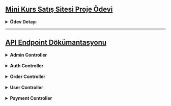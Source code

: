 
## <u> Mini Kurs Satış Sitesi Proje Ödevi</u>

<details>
<summary><strong>Ödev Detayı</strong></summary>

## Projenin Amacı
Bu proje, katmanlı mimari kullanılarak bir kurs satış sitesi geliştirilmesini amaçlar. MVC ve API entegrasyonu, JWT tabanlı kimlik doğrulama ile sağlanacak, kullanıcılar kursları görüntüleyip satın alabilecektir.

---

## Proje Gereksinimleri

### 1. Katmanlı Mimari (N-Layer Architecture veya Clean Architecture)
- **Katman Yapısı**:
  - **Data Access Layer**: Veri tabanıyla iletişimi sağlayacak.
  - **Business Logic Layer**: İş kurallarını ve veri işleme mantığını barındıracak.
  - **Presentation Layer**: Kullanıcı arayüzü (MVC).

---

### 2. MVC Uygulaması

#### Kullanıcı Arayüzü
- **Kurs Kataloğu**: Tüm kurslar, adı, açıklaması, fiyatı ve kategorisiyle listelenmeli.
- **Kurs Detayları**: Kurs hakkında detaylar ve sepete ekleme özelliği.
- **Sipariş Sayfası**: Kullanıcı sepetteki kursları görüp sipariş verebilmeli.
- **Ödeme Sayfası**: Ödeme bilgileri alınarak işlem tamamlanmalı.

#### Kimlik Doğrulama
- JWT tabanlı kimlik doğrulama, MVC ile API arasında güvenli bağlantı sağlayacak.

#### Sayfa Yapısı
1. **Kurs Kataloğu Sayfası**
   - Tüm kursları listeleme.
2. **Kurs Detay Sayfası**
   - Detay gösterimi ve sepete ekleme.
3. **Sipariş Sayfası**
   - Sepet ve satın alma işlemleri.
4. **Ödeme Sayfası**
   - Ödeme bilgilerini alarak işlemi sonlandırma.

---

### 3. API Uygulaması

#### Genel Gereksinimler
- JWT tabanlı kimlik doğrulama.
- Aşağıdaki endpoint'ler sağlanmalıdır:

#### Endpoints
1. **Catalog Endpoints**
   - Kurs listeleme ve filtreleme.
   - Kurs detaylarını sağlama.
2. **Order Endpoints**
   - Sipariş kaydetme.
   - Sipariş detaylarını görüntüleme.
   - Kullanıcının geçmiş siparişlerini görüntüleme.
3. **Payment Endpoints**
   - Ödeme işlemleri.
   - Ödemenin başarıyla tamamlandığını doğrulama.
4. **User Management Endpoints**
   - Kullanıcı oluşturma, güncelleme, silme.

---

### 4. Veritabanı ve Veri İşlemleri
- **Kurslar**: Ad, açıklama, fiyat, kategori bilgilerini içeren tablo.
- **Kullanıcılar**: Kullanıcı bilgilerini güvenli şekilde saklayan tablo.
- **Siparişler**: Kullanıcının satın aldığı kursları içeren tablo.
- **Ödemeler**: Ödeme bilgilerini içeren tablo.

#### ORM Kullanımı
- Entity Framework gibi bir ORM kullanılarak CRUD işlemleri yapılmalı.

---

### 5. JWT Tabanlı Güvenlik
- Kullanıcı giriş işlemi sonrası JWT token almalı.
- MVC uygulaması, token ile API’ye yetkili istek göndermeli.
- Yetkilendirme, her kullanıcının sadece kendi verilerine erişmesini sağlayacak şekilde yapılandırılmalı.

---

### 6. Ekstra Gereksinimler
1. **Hata Yönetimi ve Logging**
   - Kullanıcı dostu hata mesajları.
   - Hata loglarının tutulması.
2. **Validasyon**
   - Form girişleri ve API istekleri doğrulanmalı.
3. **UI/UX Geliştirme**
   - Kullanıcı dostu ve işlevsel bir arayüz tasarımı.
4. **Dokümantasyon**
   - API uç noktalarının kullanımıyla ilgili bir dokümantasyon.
</details>

***


## <u>API Endpoint Dökümantasyonu</u>

<details>
<summary><strong>Admin Controller</strong></summary>
<details>
  <summary>Kategori İşlemleri</summary>

  **1. Yeni Kategori Oluştur**  
- **Açıklama:** Yeni bir kategori oluşturur.  
- **HTTP Metodu:** `POST`  
- **URL:** `/Admin/category`  
- **Request Body:**
    ```json
    {
      "name": "Programming"
    }
    ```

**2. Kategori Güncelle**  
- **Açıklama:** Var olan bir kategoriyi günceller.  
- **HTTP Metodu:** `PUT`  
- **URL:** `/Admin/category`  
- **Request Body:**
    ```json
    {
      "id": "d8e1c9d0-465f-4d1f-bb62-c3bcfa4b0f84",
      "name": "Advanced Programming"
    }
    ```
**3. Kategori sil**  
- **Açıklama:** Belirtilen kategoriyi siler.  
- **HTTP Metodu:** `DELETE`  
- **URL:** `/Admin/category/{id}` 
- **Request Body:**
    ```json
    {
      "status": "Success",
      "message": "Category deleted successfully."   
    }
    ```
**4. Tüm Kategorileri Getir**  
- **Açıklama:** Tüm kategorileri listeler.  
- **HTTP Metodu:** `GET`  
- **URL:** `/Admin/category`  
- **Response Body:**
    ```json
    {
      "status": "Success",
      "data": [
        {
          "id": "d8e1c9d0-465f-4d1f-bb62-c3bcfa4b0f84",
          "name": "Programming",
          "createdDate": "2023-11-25T14:35:00",
          "updatedDate": "2023-11-25T14:35:00"
        },
        {
          "id": "a7d3e1c9-d950-44c1-aa84-c3ba5a7f9a32",
          "name": "Advanced Programming",
          "createdDate": "2023-11-20T12:15:00",
          "updatedDate": "2023-11-22T10:30:00"
        }
      ]
    }
    ```

**5. Kategori Detay Getir**  
- **Açıklama:** Belirtilen kategoriye ait detayları döner.  
- **HTTP Metodu:** `GET`  
- **URL:** `/Admin/category/{id}`  
- **Response Body:**
    ```json
    {
      "status": "Success",
      "data": {
        "id": "d8e1c9d0-465f-4d1f-bb62-c3bcfa4b0f84",
        "name": "Programming",
        "createdDate": "2023-11-25T14:35:00",
        "updatedDate": "2023-11-25T14:35:00"
      }
    }
    ```
   
</details>

<details>
  <summary>Kurs İşlemleri</summary>

**1. Yeni Kurs Oluştur**  
- **Açıklama:** Yeni bir kurs oluşturur.  
- **HTTP Metodu:** `POST`  
- **URL:** `/Admin/course`  
- **Request Body:**
    ```json
    {
      "name": "Introduction to C#",
      "description": "Learn the basics of C# programming.",
      "price": 49.99,
      "categoryId": "a1b2c3d4-5678-9101-1121-314151617181"
    }
    ```
- **Response Body:**
    ```json
    {
      "status": "Success",
      "data": "e1f2g3h4-1234-5678-9101-112131415161"
    }
    ```

**2. Kurs Güncelle**  
- **Açıklama:** Var olan bir kursu günceller.  
- **HTTP Metodu:** `PUT`  
- **URL:** `/Admin/course`  
- **Request Body:**
    ```json
    {
      "id": "e1f2g3h4-1234-5678-9101-112131415161",
      "name": "Advanced C#",
      "description": "Dive deep into C# programming concepts.",
      "price": 69.99,
      "categoryId": "a1b2c3d4-5678-9101-1121-314151617181"
    }
    ```
- **Response Body:**
    ```json
    {
      "status": "Success",
      "message": "Course updated successfully."
    }
    ```

  **3. Kurs Sil**  
- **Açıklama:** Belirtilen kursu siler.  
- **HTTP Metodu:** `DELETE`  
- **URL:** `/Admin/course/{id}`  
- **Response Body:**
    ```json
    {
      "status": "Success",
      "message": "Course deleted successfully."
    }
    ```

  **4. Tüm Kursları Getir**  
- **Açıklama:** Sistemdeki tüm kursları listeler.  
- **HTTP Metodu:** `GET`  
- **URL:** `/Admin/course`  
- **Response Body:**
    ```json
    {
      "status": "Success",
      "data": [
        {
          "id": "e1f2g3h4-1234-5678-9101-112131415161",
          "name": "Introduction to C#",
          "description": "Learn the basics of C# programming.",
          "price": 49.99,
          "categoryName": "Programming",
          "createdDate": "2023-11-25T14:35:00",
          "updatedDate": "2023-11-25T14:35:00"
        }
      ]
    }
    ```

  **5. Kurs Detay Getir**  
- **Açıklama:** Belirtilen kursa ait detayları döner.  
- **HTTP Metodu:** `GET`  
- **URL:** `/Admin/course/{id}`  
- **Response Body:**
    ```json
    {
      "status": "Success",
      "data": {
        "id": "e1f2g3h4-1234-5678-9101-112131415161",
        "name": "Introduction to C#",
        "description": "Learn the basics of C# programming.",
        "price": 49.99,
        "categoryName": "Programming",
        "createdDate": "2023-11-25T14:35:00",
        "updatedDate": "2023-11-25T14:35:00"
      }
    }
    ```

  **6. Belirli Bir Kategoriye Ait Kursları Getir**  
- **Açıklama:** Belirtilen kategoriye ait kursları listeler.  
- **HTTP Metodu:** `GET`  
- **URL:** `/GetCoursesByCategoryAsync/{categoryId}`  
- **Response Body:**
    ```json
    {
      "status": "Success",
      "data": [
        {
          "id": "e1f2g3h4-1234-5678-9101-112131415161",
          "name": "Introduction to C#",
          "description": "Learn the basics of C# programming.",
          "price": 49.99,
          "categoryName": "Programming",
          "createdDate": "2023-11-25T14:35:00",
          "updatedDate": "2023-11-25T14:35:00"
        }
      ]
    }
    ```

</details>
<details>
  <summary>User İşlemleri</summary>
  
  **1. Role Ekleme**  
 - **Açıklama:** Belirtilen kullanıcıya "admin" rolü ekler.  
 - **HTTP Metodu:** `POST`  
 - **URL:** `/Admin/AddRoleToUser/{UserId}`  
 - **Request Body:** (Burada body kullanılmaz, URL'den alınır)
 - **Response Body:**
    ```json
    {
        "status": "Success",
        "message": "Role added successfully."
    }
    ```
**2. Kullanıcıları Listele**  
- **Açıklama:** Tüm kullanıcıları ve her kullanıcının ilgili bilgilerini döner (Email, Kullanıcı adı, Cüzdan, Siparişler).  
- **HTTP Metodu:** `GET`  
- **URL:** `/Admin/AllUser`
- **Response Body:**
    ```json
    {
        "status": "Success",
        "data": [
          {
            "id": "user-id-123",
            "userName": "john_doe",
            "email": "john.doe@example.com",
            "wallet": 100.50,
            "orders": [
              {
                "id": "order-id-1"
              }
            ]
          }
        ]
    }
    ```

</details>
</details>
<br>
<details>
<summary><strong>Auth Controller</strong></summary>
  
**1. Kullanıcı Girişi** 
- **Açıklama:** Kullanıcı, sağladığı e-posta ve şifre ile sisteme giriş yapar. Eğer e-posta ve şifre doğruysa bir token döner.  
- **HTTP Metodu:** `POST`  
- **URL:** `/Auth/signin`  
- **Request Body:**
    ```json
      {
        "Email": "user@example.com",
        "Password": "userPassword123"
      }
      ```
- **Response Body:**
    ```json
      {
        "status": "Success",
        "data": {
          "accessToken": "eyJhbGciOiJIUzI1NiIsInR5cCI6IkpXVCJ9.eyJ1c2VySWQiOiIxMjM0NTY3ODkwIiwibmFtZSI6IkpvaG4gRG9lIiwiZW1haWwiOiJqb2huLmRvZUBleGFtcGxlLmNvbSIsInRva2VuX2lkIjoiZjE2ZTczZDEtZDJhZC00ZThmLTkyYTItM2I2OTlhYmNiM2VhIiwibmFtZWRhdGEiOiJXYWx...
        }
      }
      ```

**2. Client Credential ile Giriş**

- **Açıklama:** Client, sağladığı `ClientId` ve `ClientSecret` ile giriş yapar. Giriş başarılıysa bir token döner.  
- **HTTP Metodu:** `POST`  
- **URL:** `/Auth/SignInClientCredential`  
- **Request Body:**
    ```json
      {
        "ClientId": "yourClientId",
        "ClientSecret": "yourClientSecret"
      }
      ```
- **Response Body:**
    ```json
      {
        "status": "Success",
        "data": {
          "accessToken": "eyJhbGciOiJIUzI1NiIsInR5cCI6IkpXVCJ9.eyJjbGllZW50SWQiOiJ5b3VyQ2xpZW50SWQiLCJ0b2tlbl9pZCI6ImZlZDczM2YtZDk5Yy00ZDJhLTg3YjYtYTgyYzYwOTNlZDhlIiwibmFtZWRhdGEiOiJXYWx...
        }
    }
      ```
</details>
</details>

<br>
<details>
<summary><strong>Order Controller</strong></summary>
<details>
  <summary>Order İşlemleri</summary>

**1. Sipariş Oluştur** 
- **Açıklama:** Kullanıcının sepetindeki ürünler üzerinden sipariş oluşturur ve toplam fiyat hesaplanır.
- **HTTP Metodu:** `POST`  
- **URL:** `/order`  
- **Request Body:**
    ```json
    {
        "UserId": "12345678-90ab-cdef-1234-567890abcdef",
        "BasketId": "abcdef12-3456-7890-abcd-ef1234567890"
      }
    ```
- **Response Body:**
    ```json
    {
        "status": "Success",
        "data": "abcdef12-3456-7890-abcd-ef1234567890"  // Sipariş ID'si
    }
    ```
**2. Sipariş Sil**
- **Açıklama:** Belirtilen ID'ye ait siparişi siler.  
- **HTTP Metodu:** `DELETE`  
- **URL:** `/order/{id}`  
- **Path Parametreleri:**
    - `id`: Silinecek siparişin ID'si.
- **Response Body:**
    ```json
    {
        "status": "Success",
        "data": null
    }
    ```

**3. Sipariş Detayı Getir**
- **Açıklama:** Belirtilen ID'ye ait siparişin detaylarını döner.  
- **HTTP Metodu:** `GET`  
- **URL:** `/order/{id}`  
- **Path Parametreleri:**
    - `id`: Getirilecek siparişin ID'si.
- **Response Body:**
    ```json
    {
        "status": "Success",
        "data": {
          "Id": "abcdef12-3456-7890-abcd-ef1234567890",
          "UserId": "12345678-90ab-cdef-1234-567890abcdef",
          "Wallet": 100.00,
          "BasketItemInCourseResponses": [
            {
              "Id": "courseId",
              "BasketId": "basketId",
              "BasketItemId": "basketItemId",
              "CategoryName": "Programming",
              "Name": "Introduction to C#",
              "CreatedDate": "2023-11-25T14:35:00",
              "Price": 49.99,
              "Quantity": 1,
              "Description": "Learn the basics of C# programming."
            }
          ],
          "CreatedDate": "2023-11-25T14:35:00",
          "UpdatedDate": "2023-11-25T14:35:00",
          "TotalAmount": 49.99,
          "Status": "Waiting"
        }
    }
     ```
**4. Tüm Siparişleri Listele**
- **Açıklama:** Sistemdeki tüm siparişlerin özet bilgilerini döner.  
- **HTTP Metodu:** `GET`  
- **URL:** `/order`  
- **Response Body:**
    ```json
    {
        "status": "Success",
        "data": [
          {
            "Id": "abcdef12-3456-7890-abcd-ef1234567890",
            "UserId": "12345678-90ab-cdef-1234-567890abcdef",
            "CreatedDate": "2023-11-25T14:35:00",
            "TotalAmount": 49.99,
            "Status": "Waiting"
          }
        ]
    }
    ```
**5. Kullanıcıya Ait Siparişleri Listele**
- **Açıklama:** Belirtilen kullanıcı ID'sine ait siparişleri döner.  
- **HTTP Metodu:** `GET`  
- **URL:** `/order/GetOrderByUser/{id}`  
- **Path Parametreleri:**
    - `id`: Kullanıcı ID'si.
- **Response Body:**
    ```json
    {
        "status": "Success",
        "data": [
          {
            "Id": "abcdef12-3456-7890-abcd-ef1234567890",
            "UserId": "12345678-90ab-cdef-1234-567890abcdef",
            "CreatedDate": "2023-11-25T14:35:00",
            "UpdatedDate": "2023-11-25T14:40:00",
            "TotalAmount": 49.99,
            "Status": "Waiting"
          }
        ]
    }
     ```
</details>

<details>
<summary>Sepet İşlemleri</summary>

**1. Sepete Kurs Ekle**
- **Açıklama:** Kullanıcıya ait sepete ürün ekler veya miktarını artırır.  
- **HTTP Metodu:** `POST`  
- **URL:** `/api/basket`  
- **Request Body:**
    ```json
    {
        "UserId": "12345678-90ab-cdef-1234-567890abcdef",
        "CourseId": "abcdef12-3456-7890-abcd-ef1234567890",
        "Quantity": 2
    }
    ```
- **Response Body:**
    ```json
    {
        "status": "Success",
        "data": "12345678-90ab-cdef-1234-567890abcdef" // Sepet ID'si
    }
    ```
**2. Sepetteki Kursu Sil**
- **Açıklama:** Kullanıcıya ait sepetten belirtilen kursu kaldırır.  
- **HTTP Metodu:** `DELETE`  
- **URL:** `/basket/DeleteCourseFromBasketAsync/{UserId}/{BasketItemId}`  
- **Path Parametreleri:**
    - `UserId`: Kullanıcının ID'si.
    - `BasketItemId`: Silinecek sepet öğesinin ID'si.
- **Response Body:**
    ```json
    {
        "status": "Success",
        "data": null
    }
    ```
**3. Kullanıcının Sepetini Listele**
- **Açıklama:** Kullanıcıya ait tüm sepet öğelerini döner.  
- **HTTP Metodu:** `GET`  
- **URL:** `/basket/{UserId}`  
- **Path Parametreleri:**
    - `UserId`: Kullanıcının ID'si.
- **Response Body:**
    ```json
    {
        "status": "Success",
        "data": [
          {
            "Id": "basketitem-1",
            "BasketId": "basket-1",
            "BasketItemId": "basketitem-1",
            "Name": "Course A",
            "Price": 100.00,
            "Description": "Description of Course A",
            "Quantity": 1,
            "CreatedDate": "2024-01-01T00:00:00Z",
            "UpdatedDate": "2024-01-01T00:00:00Z"
          }
        ]
    }
    ```
**4. Sepeti Sil**
- **Açıklama:** Belirtilen ID'ye ait sepeti tamamen siler.  
- **HTTP Metodu:** `DELETE`  
- **URL:** `/basket/{id}`  
- **Path Parametreleri:**
    - `id`: Silinecek sepetin ID'si.
- **Response Body:**
    ```json
    {
        "status": "Success",
        "data": null
    }
    ```
</details>
</details>

<br>
<details>
<summary><strong>User Controller</strong></summary>

**1. Kullanıcı Kayıt Ol**
- **Açıklama:** Yeni bir kullanıcı oluşturur.  
- **HTTP Metodu:** `POST`  
- **URL:** `/user`  
- **Request Body:**
    ```json
    {
        "UserName": "johndoe",
        "Email": "johndoe@example.com",
        "Password": "Password123!",
        "Wallet": 100.00
    }
    ```
- **Response Body:**
    ```json
    {
        "status": "Success",
        "data": "12345678-90ab-cdef-1234-567890abcdef"  // Kullanıcı ID'si
    }
    ```
**2. Kullanıcı Güncelle**
- **Açıklama:** Mevcut bir kullanıcının bilgilerini günceller.  
- **HTTP Metodu:** `PUT`  
- **URL:** `/user`  
- **Request Body:**
    ```json
    {
        "Id": "12345678-90ab-cdef-1234-567890abcdef",
        "UserName": "johnupdated",
        "Email": "johnupdated@example.com",
        "Wallet": 200.00
    }
    ```
- **Response Body:**
    ```json
    {
        "status": "Success",
        "data": null
    }
    ```

**3. Kullanıcı Sil**
- **Açıklama:** Belirtilen ID'ye ait kullanıcıyı siler.  
- **HTTP Metodu:** `DELETE`  
- **URL:** `/{id}`  
- **Path Parametreleri:**
    - `id`: Silinecek kullanıcının ID'si.
- **Response Body:**
    ```json
    {
        "status": "Success",
        "data": null
    }
    ```

**4. Kullanıcı Bilgilerini Getir**
- **Açıklama:** Belirtilen ID'ye ait kullanıcı bilgilerini döner.  
- **HTTP Metodu:** `GET`  
- **URL:** `/user/{id}`  
- **Path Parametreleri:**
    - `id`: Kullanıcının ID'si.
- **Response Body:**
    ```json
    {
        "status": "Success",
        "data": {
          "Id": "12345678-90ab-cdef-1234-567890abcdef",
          "UserName": "johndoe",
          "Email": "johndoe@example.com",
          "Wallet": 100.00,
          "Orders": [
            {
              "Id": "abcdef12-3456-7890-abcd-ef1234567890"  // Kullanıcının sipariş ID'leri
            }
          ]
        }
    }
    ```
</details>

<br>

<details>
<summary><strong>Payment Controller</strong></summary>

**1. Kullanıcı Kayıt Ol**
- **Açıklama:** Kullanıcı bir sipariş için ödeme işlemini gerçekleştirir. Kullanıcının bakiyesi sipariş tutarını karşılamıyorsa hata döner.  
- **HTTP Metodu:** `POST`  
- **URL:** `/payment`  
- **Request Body:**
    ```json
    {
        "userId": "12345678-90ab-cdef-1234-567890abcdef",
        "OrderId": "abcdef12-3456-7890-abcd-ef1234567890"
    }
    ```
- **Response Body (Başarılı):**
    ```json
    {
        "status": "Success",
        "data": {
          "Id": "payment-1",
          "Amount": 200.00,
          "OrderId": "order-1",
          "PaymentDate": "2024-01-01T00:00:00Z",
          "PaymentStatus": "Completed"
        }
    }
    ```
- **Response Body (Hata - Yetersiz Bakiye):**
    ```json
    {
        "status": "Fail",
        "message": "insufficient balance:50.00"
    }
    ```
</details>
